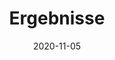 ---
title: Ergebnisse
excerpt: Ergebnisse unseres Proof-of-Concepts
date: 2020-11-05
icon:
  type: fa
  name: fa-file
color: primary
---